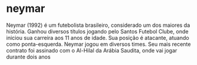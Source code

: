 # neymar
Neymar (1992) é um futebolista brasileiro, considerado um dos maiores da história. Ganhou diversos títulos jogando pelo Santos Futebol Clube, onde iniciou sua carreira aos 11 anos de idade.
Sua posição é atacante, atuando como ponta-esquerda. Neymar jogou em diversos times. Seu mais recente contrato foi assinado com o Al-Hilal da Arábia Saudita, onde vai jogar durante dois anos
